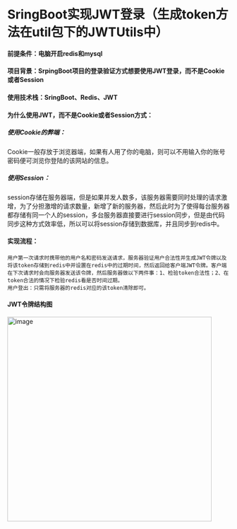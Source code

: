 # SringBoot实现JWT登录（生成token方法在util包下的JWTUtils中）
#### 前提条件：电脑开启redis和mysql
#### 项目背景：SrpingBoot项目的登录验证方式想要使用JWT登录，而不是Cookie或者Session
#### 使用技术栈：SringBoot、Redis、JWT
#### 为什么使用JWT，而不是Cookie或者Session方式：
   ##### 使用Cookie的弊端：
   Cookie一般存放于浏览器端，如果有人用了你的电脑，则可以不用输入你的账号密码便可浏览你登陆的该网站的信息。
   ##### 使用Session：
   session存储在服务器端，但是如果并发人数多，该服务器需要同时处理的请求激增，为了分担激增的请求数量，新增了新的服务器，然后此时为了使得每台服务器都存储有同一个人的session，多台服务器直接要进行session同步，但是由代码同步这种方式效率低，所以可以将session存储到数据库，并且同步到redis中。
#### 实现流程：
    用户第一次请求时携带他的用户名和密码发送请求，服务器验证用户合法性并生成JWT令牌以及将该token存储到redis中并设置在redis中的过期时间，然后返回给客户端JWT令牌。客户端在下次请求时会向服务器发送该令牌，然后服务器做以下两件事：1、检验token合法性；2、在token合法的情况下检验redis看是否时间过期。
    用户登出：只需将服务器的redis对应的该token清除即可。
#### JWT令牌结构图
<img width="463" alt="image" src="https://github.com/xin2019/JWT/assets/47937067/7e1d1b83-4132-4d2c-9f09-2b94e3aabeb8">

